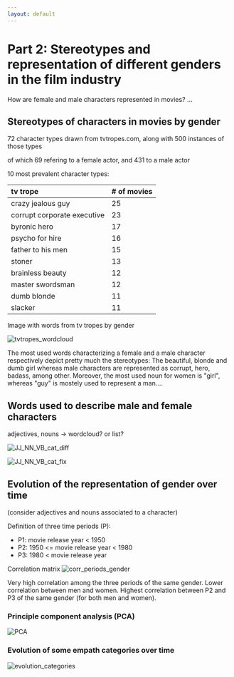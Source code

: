 ```yaml
---
layout: default
---
```


# Part 2: Stereotypes and representation of different genders in the film industry
How are female and male characters represented in movies? ...


## Stereotypes of characters in movies by gender
72 character types drawn from tvtropes.com, along with 500 instances of those types

of which 69 refering to a female actor, and 431 to a male actor

10 most prevalent character types:

| tv trope                        | # of movies|
|:--------------------------------|:-----------|
| crazy jealous guy               |     25     |
| corrupt corporate executive     |     23     |
| byronic hero                    |     17     |
| psycho for hire                 |     16     |
| father to his men               |     15     |
| stoner                          |     13     |
| brainless beauty                |     12     |
| master swordsman                |     12     |
| dumb blonde                     |     11     |
| slacker                         |     11     |


Image with words from tv tropes by gender

![tvtropes_wordcloud](https://user-images.githubusercontent.com/114232327/208700236-9934b814-e310-44bc-9c21-f3f5868def30.png)


The most used words characterizing a female and a male character respectively depict pretty much the stereotypes: The beautiful, blonde and dumb girl whereas male characters are represented as corrupt, hero, badass, among other. Moreover, the most used noun for women is "girl", whereas "guy" is mostely used to represent a man....

## Words used to describe male and female characters
adjectives, nouns -> wordcloud? or list?

![JJ_NN_VB_cat_diff](https://user-images.githubusercontent.com/114232327/208700451-e087f8ed-c867-43a4-a19d-70cedbd76b84.png)

![JJ_NN_VB_cat_fix](https://user-images.githubusercontent.com/114232327/208700473-ef5d540a-817c-4d9f-a301-bcde2c4c307d.png)



## Evolution of the representation of gender over time
(consider adjectives and nouns associated to a character)

Definition of three time periods (P):
* P1:         movie release year < 1950
* P2: 1950 <= movie release year < 1980
* P3: 1980 <  movie release year

Correlation matrix
![corr_periods_gender](https://user-images.githubusercontent.com/114232327/208702863-5bea998b-accb-4f68-bd17-9d59bf2a5b47.png)



Very high correlation among the three periods of the same gender. Lower correlation between men and women. Highest correlation between P2 and P3 of the same gender (for both men and women).

### Principle component analysis (PCA)


![PCA](https://user-images.githubusercontent.com/114232327/208701868-6bbcbefa-504b-47ad-a21c-536df850fe5c.png)


### Evolution of some empath categories over time

![evolution_categories](https://user-images.githubusercontent.com/114232327/208702776-a7bb9f11-504e-4eea-a1ad-412ad2ea5328.png)


